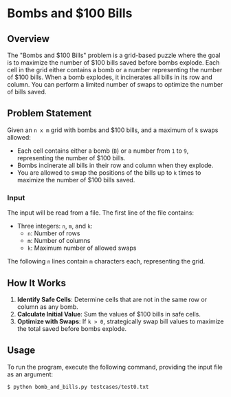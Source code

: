 # Bombs and $100 Bills

## Overview

The "Bombs and $100 Bills" problem is a grid-based puzzle where the goal is to maximize the number of $100 bills saved before bombs explode. Each cell in the grid either contains a bomb or a number representing the number of $100 bills. When a bomb explodes, it incinerates all bills in its row and column. You can perform a limited number of swaps to optimize the number of bills saved.

## Problem Statement

Given an `n x m` grid with bombs and $100 bills, and a maximum of `k` swaps allowed:

- Each cell contains either a bomb (`B`) or a number from `1` to `9`, representing the number of $100 bills.
- Bombs incinerate all bills in their row and column when they explode.
- You are allowed to swap the positions of the bills up to `k` times to maximize the number of $100 bills saved.

### Input

The input will be read from a file. The first line of the file contains:
- Three integers: `n`, `m`, and `k`:
  - `n`: Number of rows
  - `m`: Number of columns
  - `k`: Maximum number of allowed swaps

The following `n` lines contain `m` characters each, representing the grid.

## How It Works

1. **Identify Safe Cells**: Determine cells that are not in the same row or column as any bomb.
2. **Calculate Initial Value**: Sum the values of $100 bills in safe cells.
3. **Optimize with Swaps**: If `k > 0`, strategically swap bill values to maximize the total saved before bombs explode.

## Usage

To run the program, execute the following command, providing the input file as an argument:

```bash
$ python bomb_and_bills.py testcases/test0.txt
